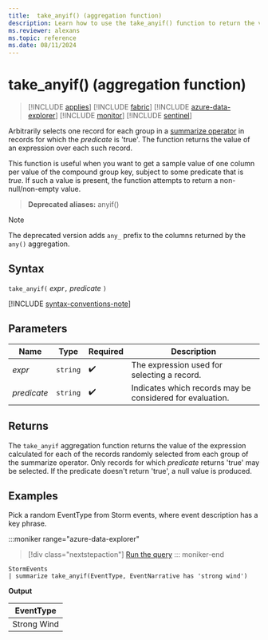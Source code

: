 ```yaml
---
title:  take_anyif() (aggregation function)
description: Learn how to use the take_anyif() function to return the value of an arbitrarily selected record for which the predicate is 'true'.
ms.reviewer: alexans
ms.topic: reference
ms.date: 08/11/2024
---
```

# take_anyif() (aggregation function)

> [!INCLUDE [applies](../includes/applies-to-version/applies.md)] [!INCLUDE [fabric](../includes/applies-to-version/fabric.md)] [!INCLUDE [azure-data-explorer](../includes/applies-to-version/azure-data-explorer.md)] [!INCLUDE [monitor](../includes/applies-to-version/monitor.md)] [!INCLUDE [sentinel](../includes/applies-to-version/sentinel.md)]

Arbitrarily selects one record for each group in a [summarize operator](summarize-operator.md) in records for which the *predicate*
is 'true'. The function returns the value of an expression over each such record.

This function is useful when you want to get a sample value of one column per value of the compound group key, subject to some predicate that is *true*. If such a value is present, the function attempts to return a non-null/non-empty value.

> **Deprecated aliases:** anyif()

> [!NOTE]
> The deprecated version adds `any_` prefix to the columns returned by the `any()` aggregation.

## Syntax

`take_anyif(` *expr*`,` *predicate* `)`

[!INCLUDE [syntax-conventions-note](../includes/syntax-conventions-note.md)]

## Parameters

| Name | Type | Required | Description |
|--|--|--|--|
| *expr* | `string` |  :heavy_check_mark: | The expression used for selecting a record. |
| *predicate* | `string` |  :heavy_check_mark: | Indicates which records may be considered for evaluation. |

## Returns

The `take_anyif` aggregation function returns the value of the expression calculated
for each of the records randomly selected from each group of the summarize operator. Only records for which *predicate* returns 'true' may be selected. If the predicate doesn't return 'true', a null value is produced.

## Examples

Pick a random EventType from Storm events, where event description has a key phrase.

:::moniker range="azure-data-explorer"
> [!div class="nextstepaction"]
> <a href="https://dataexplorer.azure.com/clusters/kvc6bc487453a064d3c9de.northeurope/databases/NewDatabase1?query=H4sIAAAAAAAAAwsuyS/KdS1LzSsp5uWqUSguzc1NLMqsSlUoScxOjU/Mq8xM0wBLh1QWpOoogJl+iUVFiSWZZakKGYnFCurFJUX5eekK5Zl5KeqaABMQsZRQAAAA" target="_blank">Run the query</a>
::: moniker-end

```kusto
StormEvents
| summarize take_anyif(EventType, EventNarrative has 'strong wind')
```

**Output**

|EventType|
|---|
|Strong Wind|
